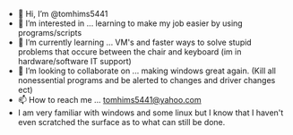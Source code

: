 - 👋 Hi, I’m @tomhims5441
- 👀 I’m interested in ... learning to make my job easier by using programs/scripts 
- 🌱 I’m currently learning ... VM's and faster ways to solve stupid problems that occure between the chair and keyboard (im in hardware/software IT support)
- 💞️ I’m looking to collaborate on ... making windows great again. (Kill all nonessential programs and be alerted to changes and driver changes ect)
- 📫 How to reach me ... tomhims5441@yahoo.com
- I am very familiar with windows and some linux but I know that I haven't even scratched the surface as to what can still be done.
<!---
tomhims5441/tomhims5441 is a ✨ special ✨ repository because its `README.md` (this file) appears on your GitHub profile.
You can click the Preview link to take a look at your changes.
--->
